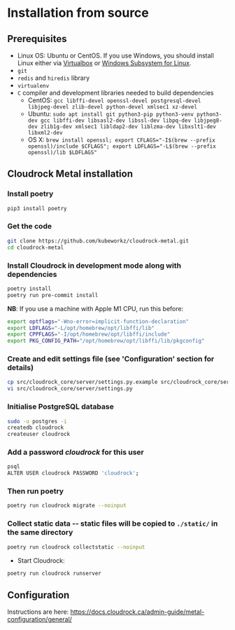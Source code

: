 # Installation from source

## Prerequisites

- Linux OS: Ubuntu or CentOS. If you use Windows, you should
    install Linux either via
    [Virtualbox](https://www.freecodecamp.org/news/how-to-install-ubuntu-with-oracle-virtualbox/)
    or [Windows Subsystem for Linux](https://docs.microsoft.com/en-us/windows/wsl/install).
- `git`
- `redis` and `hiredis` library
- `virtualenv`
- `C` compiler and development libraries needed to build dependencies
  - CentOS:
  `gcc libffi-devel openssl-devel postgresql-devel libjpeg-devel zlib-devel python-devel xmlsec1 xz-devel`
  - Ubuntu:
  `sudo apt install git python3-pip python3-venv python3-dev gcc libffi-dev libsasl2-dev libssl-dev libpq-dev libjpeg8-dev zlib1g-dev xmlsec1 libldap2-dev liblzma-dev libxslt1-dev libxml2-dev`
  - OS X:
  `brew install openssl; export CFLAGS="-I$(brew --prefix openssl)/include $CFLAGS"; export LDFLAGS="-L$(brew --prefix openssl)/lib $LDFLAGS"`

## Cloudrock Metal installation

### Install poetry

``` bash
pip3 install poetry
```

### Get the code

``` bash
git clone https://github.com/kubeworkz/cloudrock-metal.git
cd cloudrock-metal
```

### Install Cloudrock in development mode along with dependencies

``` bash
poetry install
poetry run pre-commit install
```

**NB**: If you use a machine with Apple M1 CPU, run this before:

``` bash
export optflags="-Wno-error=implicit-function-declaration"
export LDFLAGS="-L/opt/homebrew/opt/libffi/lib"
export CPPFLAGS="-I/opt/homebrew/opt/libffi/include"
export PKG_CONFIG_PATH="/opt/homebrew/opt/libffi/lib/pkgconfig"
```

### Create and edit settings file (see 'Configuration' section for details)

``` bash
cp src/cloudrock_core/server/settings.py.example src/cloudrock_core/server/settings.py
vi src/cloudrock_core/server/settings.py
```

### Initialise PostgreSQL database

``` bash
sudo -u postgres -i
createdb cloudrock
createuser cloudrock
```

### Add a password *cloudrock* for this user

``` bash
psql
ALTER USER cloudrock PASSWORD 'cloudrock';
```

### Then run poetry

``` bash
poetry run cloudrock migrate --noinput
```

### Collect static data \-- static files will be copied to `./static/` in the same directory

``` bash
poetry run cloudrock collectstatic --noinput
```

- Start Cloudrock:

``` bash
poetry run cloudrock runserver
```

## Configuration

Instructions are here: <https://docs.cloudrock.ca/admin-guide/metal-configuration/general/>
